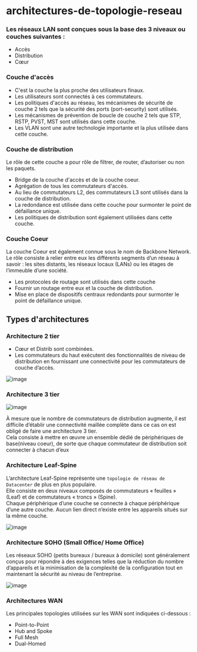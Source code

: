 # architectures-de-topologie-reseau

### Les réseaux LAN sont conçues sous la base des 3 niveaux ou couches suivantes :
* Accès
* Distribution
* Cœur


### Couche d'accès

* C'est la couche la plus proche des utilisateurs finaux.
* Les utilisateurs sont connectés à ces commutateurs.
* Les politiques d'accès au réseau, les mécanismes de sécurité de couche 2 tels que la sécurité des ports (port-security) sont utilisés.
* Les mécanismes de prévention de boucle de couche 2 tels que STP, RSTP, PVST, MST sont utilisés dans cette couche.
* Les VLAN sont une autre technologie importante et la plus utilisée dans cette couche.

### Couche de distribution
Le rôle de cette couche a pour rôle de filtrer, de router, d’autoriser ou non les paquets.

* Bridge de la couche d'accès et de la couche coeur.
* Agrégation de tous les commutateurs d'accès.
* Au lieu de commutateurs L2, des commutateurs L3 sont utilisés dans la couche de distribution.
* La redondance est utilisée dans cette couche pour surmonter le point de défaillance unique. 
* Les politiques de distribution sont également utilisées dans cette couche.

### Couche Coeur

La couche Coeur est également connue sous le nom de Backbone Network.<br>
Le rôle consiste à relier entre eux les différents segments  d’un réseau à savoir : les sites distants, les réseaux locaux (LANs) ou les étages de l’immeuble d’une société.

* Les protocoles de routage sont utilisés dans cette couche
* Fournir un routage entre eux et la couche de distribution.
* Mise en place de dispositifs centraux redondants pour surmonter le point de défaillance unique.

 

## Types d'architectures
### Architecture 2 tier
* Cœur et Distrib sont combinées.
* Les commutateurs du haut exécutent des fonctionnalités de niveau de distribution en fournissant une connectivité pour les commutateurs de couche d’accès.

![image](https://user-images.githubusercontent.com/83721477/170944499-8c6866ea-e79f-4c0d-a181-a4cc8c9a453d.png)

### Architecture 3 tier

![image](https://user-images.githubusercontent.com/83721477/170945036-54f53a37-a455-4d79-9e5e-fdedfa96cad9.png)

À mesure que le nombre de commutateurs de distribution augmente, il est difficile d’établir une connectivité maillée complète dans ce cas on est obligé de faire une architecture 3 tier.<br>
Cela consiste à mettre en œuvre un ensemble dédié de périphériques de base(niveau coeur), de sorte que chaque commutateur de distribution soit connecter à chacun d’eux

### Architecture Leaf-Spine
L’architecture Leaf-Spine représente une `topologie de réseau de Datacenter` de plus en plus populaire.<br>
Elle consiste en deux niveaux composés de commutateurs « feuilles » (Leaf) et de commutateurs « troncs » (Spine).<br>
Chaque périphérique d’une couche se connecte à chaque périphérique d’une autre couche. Aucun lien direct n’existe entre les appareils situés sur la même couche.

![image](https://user-images.githubusercontent.com/83721477/170945833-03a0e52e-c39e-402b-a181-04b309bf8822.png)

### Architecture SOHO (Small Office/ Home Office)
Les réseaux SOHO (petits bureaux / bureaux à domicile) sont généralement conçus pour répondre à des exigences telles que la réduction du nombre d’appareils et la minimisation de la complexité de la configuration tout en maintenant la sécurité au niveau de l’entreprise.

![image](https://user-images.githubusercontent.com/83721477/170946493-15d04a4e-31dc-45a6-ac77-53372b66a2d8.png)

### Architectures WAN

Les principales topologies utilisées sur les WAN sont indiquées ci-dessous :

* Point-to-Point
* Hub and Spoke
* Full Mesh
* Dual-Homed

